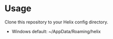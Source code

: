 # Usage
Clone this repository to your Helix config directory.

- Windows default: ~/AppData/Roaming/helix
